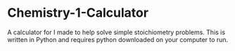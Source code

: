 # Chemistry-1-Calculator
A calculator for I made to help solve simple stoichiometry problems.
This is written in Python and requires python downloaded on your computer to run.
